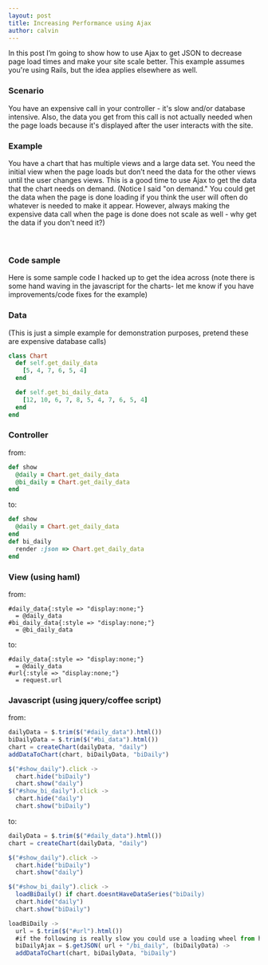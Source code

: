 ```yaml
---
layout: post
title: Increasing Performance using Ajax
author: calvin
---
```

In this post I’m going to show how to use Ajax to get JSON to decrease page load times and make your site scale better. This example assumes you're using Rails, but the idea applies elsewhere as well.

<h3>Scenario</h3> 
You have an expensive call in your controller - it's slow and/or database intensive. Also, the data you get from this call is not actually needed when the page loads because it's displayed after the user interacts with the site.

<h3>Example</h3>
You have a chart that has multiple views and a large data set. You need the initial view when the page loads but don’t need the data for the other views until the user changes views. This is a good time to use Ajax to get the data that the chart needs on demand.
(Notice I said "on demand." You could get the data when the page is done loading if you think the user will often do whatever is needed to make it appear. However, always making the expensive data call when the page is done does not scale as well - why get the data if you don't need it?)
<br><br><br>
<h3>Code sample</h3>
Here is some sample code I hacked up to get the idea across (note there is some hand waving in the javascript for the charts- let me know if you have improvements/code fixes for the example)

<h3>Data</h3> (This is just a simple example for demonstration purposes, pretend these are expensive database calls)

```ruby
class Chart
  def self.get_daily_data
    [5, 4, 7, 6, 5, 4]
  end

  def self.get_bi_daily_data
    [12, 10, 6, 7, 8, 5, 4, 7, 6, 5, 4]
  end
end
```
<h3>Controller</h3>
from:

```ruby
def show
  @daily = Chart.get_daily_data
  @bi_daily = Chart.get_daily_data
end
```

to:

```ruby
def show
  @daily = Chart.get_daily_data
end
def bi_daily
  render :json => Chart.get_daily_data
end
```

<h3>View (using haml)</h3>
from:

```haml
#daily_data{:style => "display:none;"}
  = @daily_data
#bi_daily_data{:style => "display:none;"}
  = @bi_daily_data
```
to:

```haml
#daily_data{:style => "display:none;"}
  = @daily_data
#url{:style => "display:none;"}
  = request.url
```
<h3>Javascript (using jquery/coffee script)</h3>
from:

```javascript
dailyData = $.trim($("#daily_data").html())
biDailyData = $.trim($("#bi_data").html())
chart = createChart(dailyData, "daily")
addDataToChart(chart, biDailyData, "biDaily")

$("#show_daily").click ->
  chart.hide("biDaily")
  chart.show("daily")
$("#show_bi_daily").click ->
  chart.hide("daily")
  chart.show("biDaily")
```
to:

```javascript
dailyData = $.trim($("#daily_data").html())
chart = createChart(dailyData, "daily")

$("#show_daily").click ->
  chart.hide("biDaily")
  chart.show("daily")

$("#show_bi_daily").click ->
  loadBiDaily() if chart.doesntHaveDataSeries("biDaily)
  chart.hide("daily")
  chart.show("biDaily")

loadBiDaily ->
  url = $.trim($("#url").html())
  #if the following is really slow you could use a loading wheel from http://ajaxload.info/
  biDailyAjax = $.getJSON( url + "/bi_daily", (biDailyData) ->
  addDataToChart(chart, biDailyData, "biDaily")
```
